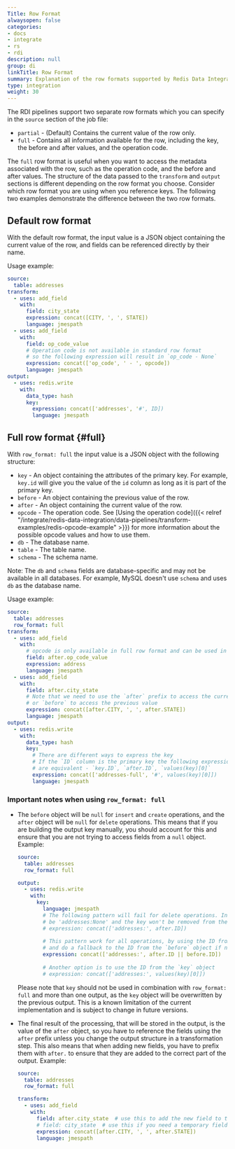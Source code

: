 ```yaml
---
Title: Row Format
alwaysopen: false
categories:
- docs
- integrate
- rs
- rdi
description: null
group: di
linkTitle: Row Format
summary: Explanation of the row formats supported by Redis Data Integration jobs.
type: integration
weight: 30
---
```



The RDI pipelines support two separate row formats which you can specify in the `source` section of the job file:

- `partial` - (Default) Contains the current value of the row only.
- `full` - Contains all information available for the row, including the key, the before and after values, and the operation code.

The `full` row format is useful when you want to access the metadata associated with the row, such as the operation code, and the before and after values.
The structure of the data passed to the `transform` and `output` sections is different depending on the row format you choose. Consider which row format you are using when you reference keys.
The following two examples demonstrate the difference between the two row formats.

## Default row format

With the default row format, the input value is a JSON object containing the current value of the row, and fields can be referenced directly by their name.

Usage example:

```yaml
source:
  table: addresses
transform:
  - uses: add_field
    with:
      field: city_state
      expression: concat([CITY, ', ', STATE])
      language: jmespath
  - uses: add_field
    with:
      field: op_code_value
      # Operation code is not available in standard row format
      # so the following expression will result in `op_code - None`
      expression: concat(['op_code', ' - ', opcode])
      language: jmespath
output:
  - uses: redis.write
    with:
      data_type: hash
      key:
        expression: concat(['addresses', '#', ID])
        language: jmespath
```


## Full row format {#full}

With `row_format: full` the input value is a JSON object with the following structure:

- `key` - An object containing the attributes of the primary key. For example, `key.id` will give you the value of the `id` column as long as it is part of the primary key.
- `before` - An object containing the previous value of the row.
- `after` - An object containing the current value of the row.
- `opcode` - The operation code. See [Using the operation code]({{< relref "/integrate/redis-data-integration/data-pipelines/transform-examples/redis-opcode-example" >}}) for more information about the possible opcode values and how to use them.
- `db` - The database name.
- `table` - The table name.
- `schema` - The schema name. 
 
Note: The `db` and `schema` fields are database-specific and may not be available in all databases. For example, MySQL doesn't use `schema` and uses `db` as the database name.


Usage example:

```yaml
source:
  table: addresses
  row_format: full
transform:
  - uses: add_field
    with:
      # opcode is only available in full row format and can be used in the transformations
      field: after.op_code_value
      expression: address
      language: jmespath
  - uses: add_field
    with:
      field: after.city_state
      # Note that we need to use the `after` prefix to access the current value of the row
      # or `before` to access the previous value
      expression: concat([after.CITY, ', ', after.STATE])
      language: jmespath
output:
  - uses: redis.write
    with:
      data_type: hash
      key:
        # There are different ways to express the key
        # If the `ID` column is the primary key the following expressions 
        # are equivalent - `key.ID`, `after.ID`, `values(key)[0]`
        expression: concat(['addresses-full', '#', values(key)[0]])
        language: jmespath
```

### Important notes when using `row_format: full`

- The `before` object will be `null` for `insert` and `create` operations, and the `after` object will be `null` for `delete` operations. This means that if you are building the output key manually, you should account for this and ensure that you are not trying to access fields from a `null` object. Example:

    ```yaml
    source:
      table: addresses
      row_format: full
    
    output:
      - uses: redis.write
        with:
          key:
            language: jmespath
            # The following pattern will fail for delete operations. In those cases `after` is null, the resulting key will
            # be 'addresses:None' and the key won't be removed from the target
            # expression: concat(['addresses:', after.ID])
          
            # This pattern work for all operations, by using the ID from the `after` object if available, 
            # and do a fallback to the ID from the `before` object if not.
            expression: concat(['addresses:', after.ID || before.ID])
      
            # Another option is to use the ID from the `key` object
            # expression: concat(['addresses:', values(key)[0]])
    ```

    Please note that `key` should not be used in combination with `row_format: full` and more than one output, as the `key` object will be overwritten by the previous output. This is a known limitation of the current implementation and is subject to change in future versions.


- The final result of the processing, that will be stored in the output, is the value of the `after` object, so you have to reference the fields using the `after` prefix unless you change the output structure in a transformation step. This also means that when adding new fields, you have to prefix them with `after.` to ensure that they are added to the correct part of the output. Example:

    ```yaml
    source:
      table: addresses
      row_format: full
    
    transform:
      - uses: add_field
        with:
          field: after.city_state  # use this to add the new field to the final output
          # field: city_state  # use this if you need a temporary field in the transformation steps, but not in the final output
          expression: concat([after.CITY, ', ', after.STATE])
          language: jmespath
    ```
